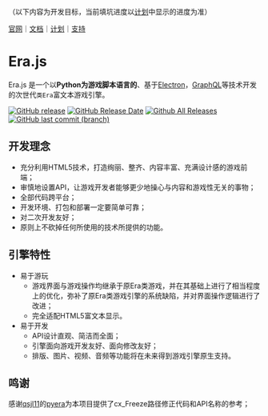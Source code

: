 （以下内容为开发目标，当前填坑进度以[计划](https://github.com/miswanting/Era.js/projects)中显示的进度为准）

[官网](https://miswanting.github.io/Era.js/)｜[文档](https://github.com/miswanting/Era.js/wiki)｜[计划](https://github.com/miswanting/Era.js/projects)｜[支持](https://github.com/miswanting/Era.js/issues)


# Era.js

Era.js 是一个以**Python为游戏脚本语言的**、基于[Electron](https://electronjs.org/)，[GraphQL](https://graphql.org/)等技术开发的次世代`类Era`富文本游戏引擎。

[![GitHub release](https://img.shields.io/github/release/miswanting/Era.js.svg)](https://github.com/miswanting/Era.js/releases) [![GitHub Release Date](https://img.shields.io/github/release-date/miswanting/Era.js.svg)](https://github.com/miswanting/Era.js/releases) [![Github All Releases](https://img.shields.io/github/downloads/miswanting/Era.js/total.svg)](https://github.com/miswanting/Era.js/releases) [![GitHub last commit (branch)](https://img.shields.io/github/last-commit/miswanting/Era.js/dev.svg)](https://github.com/miswanting/Era.js/commits/dev)

## 开发理念

- 充分利用HTML5技术，打造绚丽、整齐、内容丰富、充满设计感的游戏前端；
- 审慎地设置API，让游戏开发者能够更少地操心与内容和游戏性无关的事物；
- 全部代码跨平台；
- 开发环境、打包和部署一定要简单可靠；
- 对二次开发友好；
- 原则上不砍掉任何所使用的技术所提供的功能。

## 引擎特性

- 易于游玩
  - 游戏界面与游戏操作均继承于原Era类游戏，并在其基础上进行了相当程度上的优化，弥补了原Era类游戏引擎的系统缺陷，并对界面操作逻辑进行了改进；
  - 完全适配HTML5富文本显示。
- 易于开发
  - API设计直观、简洁而全面；
  - 引擎面向游戏开发友好、面向修改友好；
  - 排版、图片、视频、音频等功能将在未来得到游戏引擎原生支持。

## 鸣谢

感谢[qsjl11](https://github.com/qsjl11)的[pyera](https://github.com/qsjl11/pyera)为本项目提供了cx_Freeze路径修正代码和API名称的参考；
